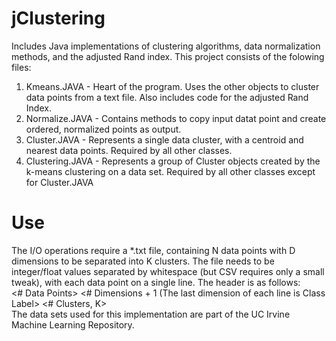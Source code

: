 jClustering
===========

Includes Java implementations of clustering algorithms, data normalization methods, and the adjusted Rand index. This
project consists of the folowing files:<ol>
<li>Kmeans.JAVA - Heart of the program. Uses the other objects to cluster data points from a text file. Also includes 
code for the adjusted Rand Index.</li>
<li>Normalize.JAVA  - Contains methods to copy input datat point and create ordered, normalized points as output.</li>
<li>Cluster.JAVA  - Represents a single data cluster, with a centroid and nearest data points. Required by all other
classes.</li>
<li>Clustering.JAVA - Represents a group of Cluster objects created by the k-means clustering on a data set. Required
by all other classes except for Cluster.JAVA</li></ol>

Use
===
The I/O operations require a *.txt file, containing N data points with D dimensions to be separated into K clusters.
The file needs to be integer/float values separated by whitespace (but CSV requires only a small tweak), with each
data point on a single line. The header is as follows:<br>
<# Data Points> <# Dimensions + 1 (The last dimension of each line is Class Label> <# Clusters, K><br>
The data sets used for this implementation are part of the UC Irvine Machine Learning Repository.

